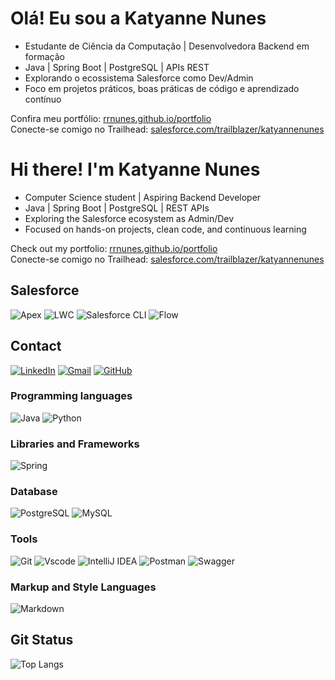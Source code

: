 #  Olá! Eu sou a Katyanne Nunes

- Estudante de Ciência da Computação | Desenvolvedora Backend em formação  
- Java | Spring Boot | PostgreSQL | APIs REST  
- Explorando o ecossistema Salesforce como Dev/Admin  
- Foco em projetos práticos, boas práticas de código e aprendizado contínuo

Confira meu portfólio: [rrnunes.github.io/portfolio](https://rrnunes.github.io/portfolio)  
Conecte-se comigo no Trailhead: [salesforce.com/trailblazer/katyannenunes](https://www.salesforce.com/trailblazer/katyannenunes)

#  Hi there! I'm Katyanne Nunes

- Computer Science student | Aspiring Backend Developer  
- Java | Spring Boot | PostgreSQL | REST APIs  
- Exploring the Salesforce ecosystem as Admin/Dev  
- Focused on hands-on projects, clean code, and continuous learning

Check out my portfolio: [rrnunes.github.io/portfolio](https://rrnunes.github.io/portfolio)  
Conecte-se comigo no Trailhead: [salesforce.com/trailblazer/katyannenunes](https://www.salesforce.com/trailblazer/katyannenunes)

## Salesforce
![Apex](https://img.shields.io/badge/Apex-Developer-blue)
![LWC](https://img.shields.io/badge/LWC-Lightning_Web_Components-blueviolet)
![Salesforce CLI](https://img.shields.io/badge/CLI-Salesforce-orange)
![Flow](https://img.shields.io/badge/Flow-Automation-green)



<!--
**RRNunes/RRNunes** is a ✨ _special_ ✨ repository because its `README.md` (this file) appears on your GitHub profile.

Here are some ideas to get you started:

- 🔭 I’m currently working on ...
- 🌱 I’m currently learning ...
- 👯 I’m looking to collaborate on ...
- 🤔 I’m looking for help with ...
- 💬 Ask me about ...
- 📫 How to reach me: ...
- 😄 Pronouns: ...
- ⚡ Fun fact: ...
-->
## Contact
[![LinkedIn](https://img.shields.io/badge/LinkedIn-0077B5?style=for-the-badge&logo=linkedin&logoColor=white)](https://www.linkedin.com/in/katyannenunes/)
[![Gmail](https://img.shields.io/badge/Gmail-333333?style=for-the-badge&logo=gmail&logoColor=red)](mailto:betanunes8@gmail.com)
[![GitHub](https://img.shields.io/badge/GitHub-100000?style=for-the-badge&logo=github&logoColor=white)](https://github.com/RRNunes)

### Programming languages
![Java](https://img.shields.io/badge/java-%23ED8B00.svg?style=for-the-badge&logo=openjdk&logoColor=white)
![Python](https://img.shields.io/badge/python-3670A0?style=for-the-badge&logo=python&logoColor=ffdd54)

### Libraries and Frameworks
![Spring](https://img.shields.io/badge/spring-%236DB33F.svg?style=for-the-badge&logo=spring&logoColor=white)

### Database
![PostgreSQL](https://img.shields.io/badge/PostgreSQL-000?style=for-the-badge&logo=postgresql)
![MySQL](https://img.shields.io/badge/MySQL-00000F?style=for-the-badge&logo=mysql&logoColor=white)

### Tools
![Git](https://img.shields.io/badge/GIT-E44C30?style=for-the-badge&logo=git&logoColor=white)
![Vscode](https://img.shields.io/badge/Vscode-007ACC?style=for-the-badge&logo=visual-studio-code&logoColor=white)
![IntelliJ IDEA](https://img.shields.io/badge/IntelliJ_IDEA-000000.svg?style=for-the-badge&logo=intellij-idea&logoColor=white)
![Postman](https://img.shields.io/badge/Postman-FF6C37.svg?style=for-the-badge&logo=Postman&logoColor=white)
![Swagger](https://img.shields.io/badge/Swagger-85EA2D?style=for-the-badge&logo=Swagger&logoColor=white)

### Markup and Style Languages
![Markdown](https://img.shields.io/badge/Markdown-000?style=for-the-badge&logo=markdown)

## Git Status
![Top Langs](https://github-readme-stats-git-masterrstaa-rickstaa.vercel.app/api/top-langs/?username=RRNunes&bg_color=000&border_color=30A3DC&title_color=E94D5F&text_color=FFF)

